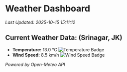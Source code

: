 
# Weather Dashboard

_Last Updated: 2025-10-15 15:11:12_

## Current Weather Data: (Srinagar, JK)
- **Temperature:** 13.0 °C ![Temperature Badge](https://img.shields.io/badge/Temperature-Low%20Temp-blue)
- **Wind Speed:** 8.5 km/h ![Wind Speed Badge](https://img.shields.io/badge/Wind%20Speed-Light%20Wind-blue)

*Powered by Open-Meteo API*
